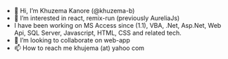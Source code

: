 - 👋 Hi, I’m Khuzema Kanore (@khuzema-b)
- 👀 I’m interested in react, remix-run (previously AureliaJs)
- I have been working on MS Access since (1.1), VBA, .Net, Asp.Net, Web Api, SQL Server, Javascript, HTML, CSS and related tech.
- 💞️ I’m looking to collaborate on web-app
- 📫 How to reach me khujema (at) yahoo com

<!---
Khuzema-b/Khuzema-b is a ✨ special ✨ repository because its `README.md` (this file) appears on your GitHub profile.
You can click the Preview link to take a look at your changes.
--->
